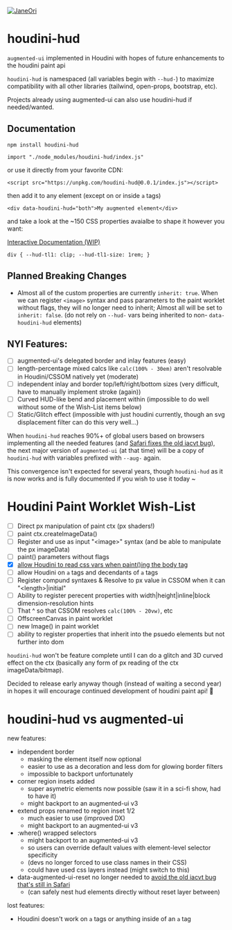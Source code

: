 [![JaneOri](https://img.shields.io/badge/JaneOri%20%F0%9F%91%BD-I%20made%20a%20thing!-blueviolet.svg?labelColor=222222)](https://twitter.com/Jane0ri)

# houdini-hud
`augmented-ui` implemented in Houdini with hopes of future enhancements to the houdini paint api

`houdini-hud` is namespaced (all variables begin with `--hud-`) to maximize compatibility with all other libraries (tailwind, open-props, bootstrap, etc).

Projects already using augmented-ui can also use houdini-hud if needed/wanted.

## Documentation

`npm install houdini-hud`

`import "./node_modules/houdini-hud/index.js"`

or use it directly from your favorite CDN:

`<script src="https://unpkg.com/houdini-hud@0.0.1/index.js"></script>`

then add it to any element (except on or inside `a` tags)

`<div data-houdini-hud="both">My augmented element</div>`

and take a look at the ~150 CSS properties avaialbe to shape it however you want:

[Interactive Documentation (WIP)](http://houdini-hud.com)

`div { --hud-tl1: clip; --hud-tl1-size: 1rem; }`

## Planned Breaking Changes

* Almost all of the custom properties are currently `inherit: true`. When we can register `<image>` syntax and pass parameters to the paint worklet without flags, they will no longer need to inherit; Almost all will be set to `inherit: false`. (do not rely on `--hud-` vars being inherited to non- `data-houdini-hud` elements)

## NYI Features:

- [ ] augmented-ui's delegated border and inlay features (easy)
- [ ] length-percentage mixed calcs like `calc(100% - 30em)` aren't resolvable in Houdini/CSSOM natively yet (moderate)
- [ ] independent inlay and border top/left/right/bottom sizes (very difficult, have to manually implement stroke (again))
- [ ] Curved HUD-like bend and placement within (impossible to do well without some of the Wish-List items below)
- [ ] Static/Glitch effect (impossible with just houdini currently, though an svg displacement filter can do this very well...)

When `houdini-hud` reaches 90%+ of global users based on browsers implementing all the needed features (and [Safari fixes the old iacvt bug](https://github.com/w3c/csswg-drafts/pull/6006)), the next major version of `augmented-ui` (at that time) will be a copy of `houdini-hud` with variables prefixed with `--aug-` again.

This convergence isn't expected for several years, though `houdini-hud` as it is now works and is fully documented if you wish to use it today ~

# Houdini Paint Worklet Wish-List

- [ ] Direct px manipulation of paint ctx (px shaders!)
- [ ] paint ctx.createImageData()
- [ ] Register and use as input "&lt;image&gt;" syntax (and be able to manipulate the px imageData)
- [ ] paint() parameters without flags
- [x] [allow Houdini to read css vars when paint()ing the body tag](https://bugs.chromium.org/p/chromium/issues/detail?id=1285639)
- [ ] allow Houdini on `a` tags and decendants of `a` tags
- [ ] Register compund syntaxes & Resolve to px value in CSSOM when it can "&lt;length&gt;|initial"
- [ ] Ability to register perecent properties with width|height|inline|block dimension-resolution hints
- [ ] That ^ so that CSSOM resolves `calc(100% - 20vw)`, etc
- [ ] OffscreenCanvas in paint worklet
- [ ] new Image() in paint worklet
- [ ] ability to register properties that inherit into the psuedo elements but not further into dom

`houdini-hud` won't be feature complete until I can do a glitch and 3D curved effect on the ctx (basically any form of px reading of the ctx imageData/bitmap).

Decided to release early anyway though (instead of waiting a second year) in hopes it will encourage continued development of houdini paint api! 💜

# houdini-hud vs augmented-ui

new features:

* independent border
  - masking the element itself now optional
  - easier to use as a decoration and less dom for glowing border filters
  - impossible to backport unfortunately
* corner region insets added
  - super asymetric elements now possible (saw it in a sci-fi show, had to have it)
  - might backport to an augmented-ui v3
* extend props renamed to region inset 1/2
  - much easier to use (improved DX)
  - might backport to an augmented-ui v3
* :where() wrapped selectors 
  - might backport to an augmented-ui v3
  - so users can override default values with element-level selector specificity
  - (devs no longer forced to use class names in their CSS)
  - could have used css layers instead (might switch to this)
* data-augmented-ui-reset no longer needed to [avoid the old iacvt bug that's still in Safari](https://github.com/w3c/csswg-drafts/pull/6006)
  - (can safely nest hud elements directly without reset layer between)

lost features:

* Houdini doesn't work on `a` tags or anything inside of an `a` tag

